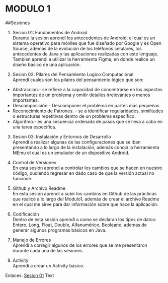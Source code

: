 # MODULO 1  
##Sesiones
1. Sesion 01: Fundamentos de Android<br>
     Durante la sesión aprendí los antecedentes de Android, el cual es un sistema operativo para móviles que fue diseñado por Google y es Open Source, además de la evolución de los teléfonos celulares, los antecedentes de Java y las aplicaciones realizadas con este lenguaje.<br>
Tambien aprendi a utilizar la herramienta Figma, en donde realice un diseño básico de una aplicación.  

2. Sesion 02: Pilares del Pensamiento Logico Computacional<br>
Aprendi cuales son los pilares del pensamiento lógico que son: 
* Abstraccion.- se refiere a la capacidad de concentrarse en los aspectos importantes de un problema y omitir detalles irrelevantes o menos importantes. 
* Descomposición.- Descomponer el problema en partes más pequeñas
* Reconocimiento de Patrones. -  se a identificar regularidades, similitudes o estructuras repetitivas dentro de un problema específico.
* Algoritmo.-  es una secuencia ordenada de pasos que se lleva a cabo  en una tarea específica.


3. Sesion 03: Instalación y Entornos de Desarrollo<br>
   Aprendí a realizar algunas de las configuraciones que se iban presentando a lo largo de la instalación, además conocí la herramienta MEmu el cual es un emulador de un dispositivo Android.
   
4. Control de Versiones<br>
   En esta sesión aprendi a controlar los cambios que se hacen en nuestro código, pudiendo regresar en dado caso de que la versión actual no funcione. 
   
5. Github y Archivo Readme<br>
   En esta sesión aprendí a subir los cambios en Github de las prácticas que realicé a lo largo del Modulo1, además de crear el archivo Readme en el cual me sirve para dar información sobre que hace la aplicación.
   
6. Codificación<br>
  Dentro de esta sesión aprendí a como se declaran los tipos de datos: Entero, Long, Float, Double, Alfanumérico, Booleano, ademas de generar algunos programas básicos en Java.
   
7. Manejo de Errores<br>
    Aprendí a corregir algunos de los errores que se me presentaron durante cada una de las sesiones.
   
8. Activity<br>
    Aprendi a crear un Activity básico.

   
Enlaces:
[Sesion 01](app)&nbsp;Text
